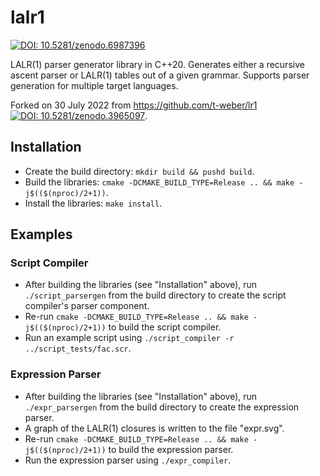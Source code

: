 # lalr1
[![DOI: 10.5281/zenodo.6987396](https://zenodo.org/badge/DOI/10.5281/zenodo.6987396.svg)](https://doi.org/10.5281/zenodo.6987396)

LALR(1) parser generator library in C++20. Generates either a recursive ascent parser or LALR(1) tables out of a given grammar. Supports parser generation for multiple target languages.

Forked on 30 July 2022 from https://github.com/t-weber/lr1 [![DOI: 10.5281/zenodo.3965097](https://zenodo.org/badge/DOI/10.5281/zenodo.3965097.svg)](https://doi.org/10.5281/zenodo.3965097).


## Installation
- Create the build directory: `mkdir build && pushd build`.
- Build the libraries: `cmake -DCMAKE_BUILD_TYPE=Release .. && make -j$(($(nproc)/2+1))`.
- Install the libraries: `make install`.


## Examples
### Script Compiler
- After building the libraries (see "Installation" above), run `./script_parsergen` from the build directory to create the script compiler's parser component.
- Re-run `cmake -DCMAKE_BUILD_TYPE=Release .. && make -j$(($(nproc)/2+1))` to build the script compiler.
- Run an example script using `./script_compiler -r ../script_tests/fac.scr`.

### Expression Parser
- After building the libraries (see "Installation" above), run `./expr_parsergen` from the build directory to create the expression parser.
- A graph of the LALR(1) closures is written to the file "expr.svg".
- Re-run `cmake -DCMAKE_BUILD_TYPE=Release .. && make -j$(($(nproc)/2+1))` to build the expression parser.
- Run the expression parser using `./expr_compiler`.
